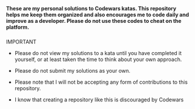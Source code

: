 **These are my personal solutions to Codewars katas. This repository helps me keep them organized and also encourages me to code daily and improve as a developer. 
Please do not use these codes to cheat on the platform.**

###

IMPORTANT

- Please do not view my solutions to a kata until you have completed it yourself, or at least taken the time to think about your own approach.

- Please do not submit my solutions as your own.

- Please note that I will not be accepting any form of contributions to this repository.

- I know that creating a repository like this is discouraged by Codewars
